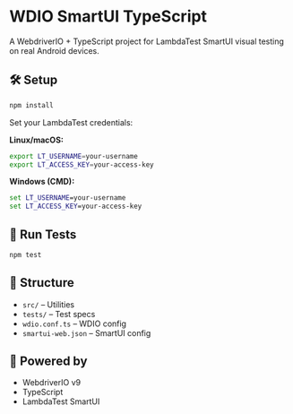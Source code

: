 # WDIO SmartUI TypeScript

A WebdriverIO + TypeScript project for LambdaTest SmartUI visual testing on real Android devices.

## 🛠 Setup

```bash
npm install
````

Set your LambdaTest credentials:

**Linux/macOS:**

```bash
export LT_USERNAME=your-username
export LT_ACCESS_KEY=your-access-key
```

**Windows (CMD):**

```cmd
set LT_USERNAME=your-username
set LT_ACCESS_KEY=your-access-key
```

## 🚀 Run Tests

```bash
npm test
```

## 📁 Structure

* `src/` – Utilities
* `tests/` – Test specs
* `wdio.conf.ts` – WDIO config
* `smartui-web.json` – SmartUI config

## 🔗 Powered by

* WebdriverIO v9
* TypeScript
* LambdaTest SmartUI

